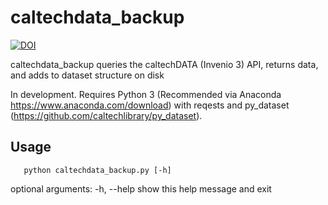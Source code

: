 # caltechdata_backup

[![DOI](https://data.caltech.edu/badge/81266861.svg)](https://data.caltech.edu/badge/latestdoi/81266861)

caltechdata_backup queries the caltechDATA (Invenio 3) API, returns data, and adds
to dataset structure on disk

In development.  Requires Python 3 (Recommended via Anaconda
https://www.anaconda.com/download) with reqests and py_dataset
(https://github.com/caltechlibrary/py_dataset).

## Usage

```shell
   python caltechdata_backup.py [-h]
```

optional arguments:
  -h, --help  show this help message and exit

